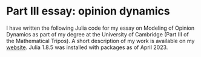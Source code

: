 # Part III essay: opinion dynamics
I have written the following Julia code for my essay on Modeling of Opinion Dynamics as part of my degree at the University of Cambridge (Part III of the Mathematical Tripos).
A short description of my work is available on my [website](https://daniel-a-fisch.github.io/portfolio/opinion-dynamics-HK/). Julia 1.8.5 was installed with packages as of April 2023.
